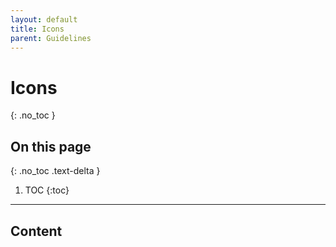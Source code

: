 ```yaml
---
layout: default
title: Icons
parent: Guidelines  
---
```


# Icons
{: .no_toc }

## On this page
{: .no_toc .text-delta }

1. TOC
{:toc}

---

## Content
